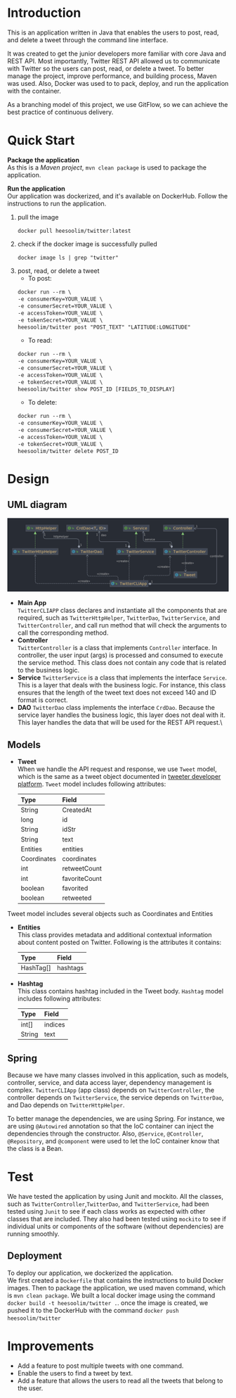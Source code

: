 # Introduction
This is an application written in Java that enables the users to post, read, and delete a tweet through the command line interface. 

It was created to get the junior developers more familiar with core Java and REST API. 
Most importantly, Twitter REST API allowed us to communicate with Twitter so the users can post, read, or delete a tweet.
To better manage the project, improve performance, and building process, Maven was used.
Also, Docker was used to to pack, deploy, and run the application with the container.

As a branching model of this project, we use GitFlow, so we can achieve the best practice of continuous delivery.


# Quick Start
**Package the application**  
As this is a _Maven project_, `mvn clean package` is used to package the application.  

**Run the application**  
Our application was dockerized, and it's available on DockerHub. Follow the instructions to run the application.  
1. pull the image
    ```
    docker pull heesoolim/twitter:latest
    ```
2. check if the docker image is successfully pulled
    ```
    docker image ls | grep "twitter"
    ```
3. post, read, or delete a tweet
    - To post:
    ```
    docker run --rm \
    -e consumerKey=YOUR_VALUE \
    -e consumerSecret=YOUR_VALUE \
    -e accessToken=YOUR_VALUE \
    -e tokenSecret=YOUR_VALUE \
    heesoolim/twitter post "POST_TEXT" "LATITUDE:LONGITUDE"
    ```
    - To read:
    ```
    docker run --rm \
    -e consumerKey=YOUR_VALUE \
    -e consumerSecret=YOUR_VALUE \
    -e accessToken=YOUR_VALUE \
    -e tokenSecret=YOUR_VALUE \
    heesoolim/twitter show POST_ID [FIELDS_TO_DISPLAY]
    ```
   - To delete:
   ```
   docker run --rm \
   -e consumerKey=YOUR_VALUE \
   -e consumerSecret=YOUR_VALUE \
   -e accessToken=YOUR_VALUE \
   -e tokenSecret=YOUR_VALUE \
   heesoolim/twitter delete POST_ID
   ```

# Design
## UML diagram
![](assets/twitter.png)
- **Main App**  
`TwitterCLIAPP` class declares and instantiate all the components that are required, 
such as `TwitterHttpHelper`, `TwitterDao`, `TwitterService`, and 
`TwitterController`, and call run method that will
check the arguments to call the corresponding method.
- **Controller**  
`TwitterController` is a class that implements `Controller` interface. 
In controller, the user input (args) is processed and consumed to execute the 
service method. This class does not contain any code that is related to 
the business logic.
- **Service**
`TwitterService` is a class that implements the interface `Service`. 
This is a layer that deals with the business logic. For instance, this class
ensures that the length of the tweet text does not exceed 140 and ID format is
correct.
- **DAO**
`TwitterDao` class implements the interface `CrdDao`. Because the service layer
handles the business logic, this layer does not deal with it. This layer handles
the data that will be used for the REST API request.\
## Models
- **Tweet**  
When we handle the API request and response, we use `Tweet` model, which
is the same as a tweet object documented in 
[tweeter developer platform](https://developer.twitter.com/en/docs/twitter-api/v1/data-dictionary/object-model/tweet).
`Tweet` model includes following attributes: 
  
    | Type   |  Field   |
    |-----|-----|
    | String | CreatedAt |
    | long   | id |
    | String | idStr |
    | String | text |
    | Entities | entities |
    | Coordinates | coordinates |
    | int | retweetCount |
    | int | favoriteCount |
    | boolean | favorited |
    | boolean | retweeted |

Tweet model includes several objects such as Coordinates and Entities
- **Entities**  
This class provides metadata and additional contextual information 
about content posted on Twitter. Following is the attributes it contains:

  | Type        |  Field   |
  |-----|-----|
  | HashTag[] | hashtags |

- **Hashtag**  
  This class contains hashtag included in the Tweet body.
  `Hashtag` model includes following attributes:

  | Type        |  Field   |
  |-----|-----|
  | int[] | indices |
  | String | text |

## Spring
Because we have many classes involved in this application, such as models, 
controller, service, and data access layer, dependency management is complex. 
`TwitterCLIApp` (app class) depends on `TwitterController`,
the controller depends on `TwitterService`, the service depends on `TwitterDao`, and
Dao depends on `TwitterHttpHelper`.  

To better manage the dependencies, we are using Spring. For instance, we are using
`@Autowired` annotation so that the IoC container can inject the dependencies through
the constructor. Also, `@Service`, `@Controller`, `@Repository`, and `@component`
were used to let the IoC container know that the class is a Bean.

# Test
We have tested the application by using Junit and mockito. All the classes, such as
`TwitterController`,`TwitterDao`, and `TwitterService`, had been tested using 
`Junit` to see if each class works as expected with other classes that are included.
They also had been tested using `mockito` to see if individual units or components of 
the software (without dependencies) are running smoothly.

## Deployment
To deploy our application, we dockerized the application.  
We first created a `Dockerfile` that contains the instructions to
build Docker images. Then to package the application, we used maven command, 
which is `mvn clean package`. We built a local docker image using the command 
`docker build -t heesoolim/twitter .`. once the image is created, we pushed it
to the DockerHub with the command `docker push heesoolim/twitter`

# Improvements
- Add a feature to post multiple tweets with one command.
- Enable the users to find a tweet by text.
- Add a feature that allows the users to read all the tweets that belong to the user.